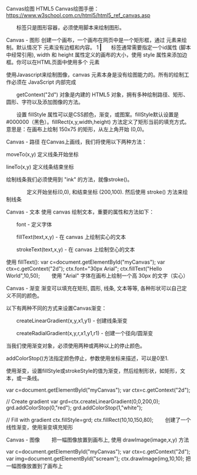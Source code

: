 Canvas绘图
HTML5 Canvas绘图手册：https://www.w3school.com.cn/html5/html5_ref_canvas.asp

　　标签只是图形容器，必须使用脚本来绘制图形。

Canvas - 图形
创建一个画布，一个画布在网页中是一个矩形框，通过 <canvas> 元素来绘制。默认情况下 元素没有边框和内容。
1
<canvas id="myCanvas" width="200" height="100" style="border:1px solid #000000;"></canvas>
　　标签通常需要指定一个id属性 (脚本中经常引用), width 和 height 属性定义的画布的大小，使用 style 属性来添加边框。你可以在HTML页面中使用多个 <canvas> 元素

使用Javascript来绘制图像，canvas 元素本身是没有绘图能力的。所有的绘制工作必须在 JavaScript 内部完成
<script>
　　var c=document.getElementById("myCanvas");
　　var ctx=c.getContext("2d");
　　ctx.fillStyle="#FF0000";
　　ctx.fillRect(0,0,150,75);
</script>
　　getContext("2d") 对象是内建的 HTML5 对象，拥有多种绘制路径、矩形、圆形、字符以及添加图像的方法。

　　设置 fillStyle 属性可以是CSS颜色，渐变，或图案。fillStyle默认设置是#000000（黑色）。fillRect(x,y,width,height) 方法定义了矩形当前的填充方式。意思是：在画布上绘制 150x75 的矩形，从左上角开始 (0,0)。　

Canvas - 路径
在Canvas上画线，我们将使用以下两种方法：

moveTo(x,y) 定义线条开始坐标

lineTo(x,y) 定义线条结束坐标

绘制线条我们必须使用到 "ink" 的方法，就像stroke()。
<script>
    var c=document.getElementById("myCanvas");
    var ctx=c.getContext("2d");
    ctx.moveTo(0,0);
    ctx.lineTo(200,100);
    ctx.stroke();
</script>
　　　　定义开始坐标(0,0), 和结束坐标 (200,100). 然后使用 stroke() 方法来绘制线条

Canvas - 文本
使用 canvas 绘制文本，重要的属性和方法如下：

　　font - 定义字体

　　fillText(text,x,y) - 在 canvas 上绘制实心的文本

　　strokeText(text,x,y) - 在 canvas 上绘制空心的文本

使用 fillText():
var c=document.getElementById("myCanvas");
var ctx=c.getContext("2d");
ctx.font="30px Arial";
ctx.fillText("Hello World",10,50);
　　使用 "Arial" 字体在画布上绘制一个高 30px 的文字（实心）

Canvas - 渐变
渐变可以填充在矩形, 圆形, 线条, 文本等等, 各种形状可以自己定义不同的颜色。

以下有两种不同的方式来设置Canvas渐变：

　　createLinearGradient(x,y,x1,y1) - 创建线条渐变

　　createRadialGradient(x,y,r,x1,y1,r1) - 创建一个径向/圆渐变

当我们使用渐变对象，必须使用两种或两种以上的停止颜色。

addColorStop()方法指定颜色停止，参数使用坐标来描述，可以是0至1.

使用渐变，设置fillStyle或strokeStyle的值为渐变，然后绘制形状，如矩形，文本，或一条线。

var c=document.getElementById("myCanvas");
var ctx=c.getContext("2d");

// Create gradient
var grd=ctx.createLinearGradient(0,0,200,0);
grd.addColorStop(0,"red");
grd.addColorStop(1,"white");

// Fill with gradient
ctx.fillStyle=grd;
ctx.fillRect(10,10,150,80);
　　创建了一个线性渐变，使用渐变填充矩形

Canvas - 图像
　　把一幅图像放置到画布上, 使用 drawImage(image,x,y) 方法

var c=document.getElementById("myCanvas");
var ctx=c.getContext("2d");
var img=document.getElementById("scream");
ctx.drawImage(img,10,10);
把一幅图像放置到了画布上